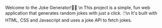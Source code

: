 Welcome to the Joke Generator!🙌🏻 \n
This project is a simple, fun web application that generates random jokes with just a click. 🖱️\n
It's built with HTML, CSS and Javascript and uses a joke API to fetch jokes.
